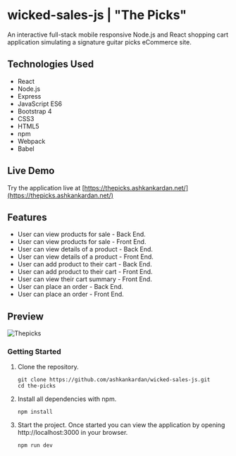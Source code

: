 # wicked-sales-js | "The Picks"

An interactive full-stack mobile responsive Node.js and React shopping cart application simulating a signature guitar picks eCommerce site.

## Technologies Used

- React
- Node.js
- Express
- JavaScript ES6
- Bootstrap 4
- CSS3
- HTML5
- npm
- Webpack
- Babel

## Live Demo

Try the application live at [https://thepicks.ashkankardan.net/](https://thepicks.ashkankardan.net/)

## Features

- User can view products for sale - Back End.
- User can view products for sale - Front End.
- User can view details of a product - Back End.
- User can view details of a product - Front End.
- User can add product to their cart - Back End.
- User can add product to their cart - Front End.
- User can view their cart summary - Front End.
- User can place an order - Back End.
- User can place an order - Front End.

## Preview

![Thepicks](/server/public/images/thepicks.gif)

### Getting Started

1. Clone the repository.

    ```shell
    git clone https://github.com/ashkankardan/wicked-sales-js.git
    cd the-picks
    ```
2. Install all dependencies with npm.

    ```shell
    npm install
    ```

3. Start the project. Once started you can view the application by opening http://localhost:3000 in your browser.

    ```shell
    npm run dev
    ```
